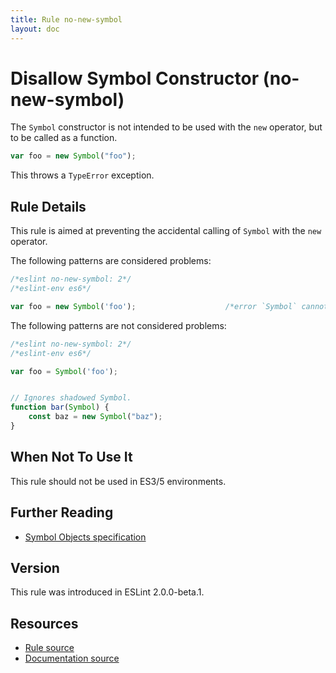 ```yaml
---
title: Rule no-new-symbol
layout: doc
---
```

<!-- Note: No pull requests accepted for this file. See README.md in the root directory for details. -->
# Disallow Symbol Constructor (no-new-symbol)

The `Symbol` constructor is not intended to be used with the `new` operator, but to be called as a function.

```js
var foo = new Symbol("foo");
```

This throws a `TypeError` exception.

## Rule Details

This rule is aimed at preventing the accidental calling of `Symbol` with the `new` operator.

The following patterns are considered problems:

```js
/*eslint no-new-symbol: 2*/
/*eslint-env es6*/

var foo = new Symbol('foo');                    /*error `Symbol` cannot be called as a constructor. */
```

The following patterns are not considered problems:

```js
/*eslint no-new-symbol: 2*/
/*eslint-env es6*/

var foo = Symbol('foo');


// Ignores shadowed Symbol.
function bar(Symbol) {
    const baz = new Symbol("baz");
}

```

## When Not To Use It

This rule should not be used in ES3/5 environments.

## Further Reading

* [Symbol Objects specification](http://www.ecma-international.org/ecma-262/6.0/#sec-symbol-objects)

## Version

This rule was introduced in ESLint 2.0.0-beta.1.

## Resources

* [Rule source](https://github.com/eslint/eslint/tree/master/lib/rules/no-new-symbol.js)
* [Documentation source](https://github.com/eslint/eslint/tree/master/docs/rules/no-new-symbol.md)
